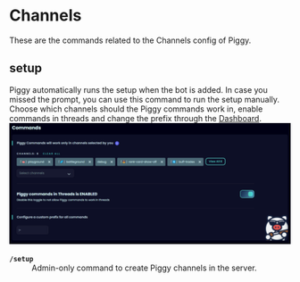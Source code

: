 # Channels
These are the commands related to the Channels config of Piggy.

## setup
Piggy automatically runs the setup when the bot is added. In case you missed the prompt, you can use this command to run the setup manually. Choose which channels should the Piggy commands work in, enable commands in threads and change the prefix through the <a href="https://piggy.gg/dashboard/">Dashboard</a>.<br>
<img src="/images/commands.png">
<dl>
<dt><code><b>/setup</b></code>
<dd>Admin-only command to create Piggy channels in the server.
</dl>
